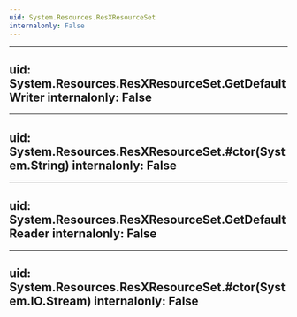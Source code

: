 ```yaml
---
uid: System.Resources.ResXResourceSet
internalonly: False
---
```


---
uid: System.Resources.ResXResourceSet.GetDefaultWriter
internalonly: False
---

---
uid: System.Resources.ResXResourceSet.#ctor(System.String)
internalonly: False
---

---
uid: System.Resources.ResXResourceSet.GetDefaultReader
internalonly: False
---

---
uid: System.Resources.ResXResourceSet.#ctor(System.IO.Stream)
internalonly: False
---
